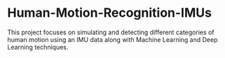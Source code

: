 # Human-Motion-Recognition-IMUs
This project focuses on simulating and detecting different categories of human motion using an IMU data along with Machine Learning and Deep Learning techniques.
